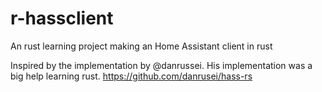# r-hassclient
An rust learning project making an Home Assistant client in rust

Inspired by the implementation by @danrussei. His implementation was a big help learning rust.
https://github.com/danrusei/hass-rs
